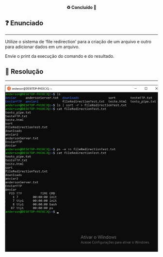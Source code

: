 <h4 align="center"> 
  ♻️ Concluído 🚀
</h4>

## ❓ Enunciado
---
Utilize o sistema de ‘file redirection’ para a criação de um arquivo e outro para adicionar dados em um arquivo.

Envie o print da execução do comando e do resultado.

## 📝 Resolução
---

![](print.jpg)
